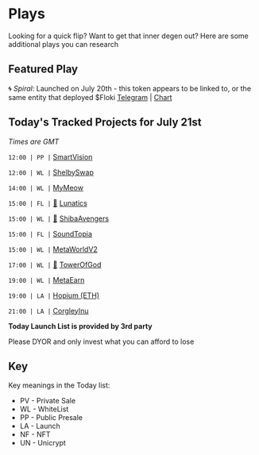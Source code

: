 
# Plays

Looking for a quick flip? Want to get that inner degen out? Here are some additional plays you can research

## Featured Play

🌀 *Spiral*: Launched on July 20th - this token appears to be linked to, or the same entity that deployed $Floki
[Telegram](https://t.me/SpiralPortal) | [Chart](https://www.dextools.io/app/ether/pair-explorer/0x11a708ded0fe503bbbf43d2baf403120dc5e145c)

## Today's Tracked Projects for July 21st
_Times are GMT_

`12:00 | PP |`  [SmartVision](https://t.me/svc_coin)

`12:00 | WL |`  [ShelbySwap](https://t.me/shelbyswapglobal)

`14:00 | WL |`  [MyMeow](https://t.me/mymeow_global)

`15:00 | FL |` [📲](https://www.pinksale.finance/launchpad/0x9589E29af9a85329384bB91b81f3487ED1f835F3?chain=BSC) [Lunatics](https://t.me/LunaticsTokenOfficial)

`15:00 | WL |` [📲](https://apesale.app/launchpad/pancake-v2/ilo/0xB02FdD3a50c9487B27e079bbB53b0a6019161D22) [ShibaAvengers](https://t.me/shibaavengerchat)

`15:00 | FL |`  [SoundTopia](https://t.me/Soundtopia_Official)

`15:00 | WL |`  [MetaWorldV2](https://t.me/metaworldv2)

`17:00 | WL |` [📲](https://gempad.app/presale/0xbB319E84a5ABAbd50cF45F80a56269e6168E8E94) [TowerOfGod](https://t.me/Towerofgodbsc)

`19:00 | WL |`  [MetaEarn](https://t.me/metaearn_entry_portal)

`19:00 | LA |`  [Hopium (ETH)](https://t.me/Hopium_Portal)

`21:00 | LA |`  [CorgleyInu](https://t.me/corglyinu)


**Today Launch List is provided by 3rd party**

Please DYOR and only invest what you can afford to lose

## Key
Key meanings in the Today list:

- PV - Private Sale
- WL - WhiteList
- PP - Public Presale
- LA - Launch
- NF - NFT
- UN - Unicrypt